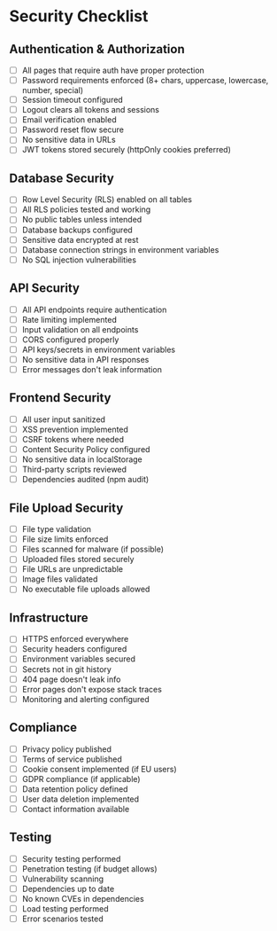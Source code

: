 # Security Checklist

## Authentication & Authorization
- [ ] All pages that require auth have proper protection
- [ ] Password requirements enforced (8+ chars, uppercase, lowercase, number, special)
- [ ] Session timeout configured
- [ ] Logout clears all tokens and sessions
- [ ] Email verification enabled
- [ ] Password reset flow secure
- [ ] No sensitive data in URLs
- [ ] JWT tokens stored securely (httpOnly cookies preferred)

## Database Security
- [ ] Row Level Security (RLS) enabled on all tables
- [ ] All RLS policies tested and working
- [ ] No public tables unless intended
- [ ] Database backups configured
- [ ] Sensitive data encrypted at rest
- [ ] Database connection strings in environment variables
- [ ] No SQL injection vulnerabilities

## API Security
- [ ] All API endpoints require authentication
- [ ] Rate limiting implemented
- [ ] Input validation on all endpoints
- [ ] CORS configured properly
- [ ] API keys/secrets in environment variables
- [ ] No sensitive data in API responses
- [ ] Error messages don't leak information

## Frontend Security
- [ ] All user input sanitized
- [ ] XSS prevention implemented
- [ ] CSRF tokens where needed
- [ ] Content Security Policy configured
- [ ] No sensitive data in localStorage
- [ ] Third-party scripts reviewed
- [ ] Dependencies audited (npm audit)

## File Upload Security
- [ ] File type validation
- [ ] File size limits enforced
- [ ] Files scanned for malware (if possible)
- [ ] Uploaded files stored securely
- [ ] File URLs are unpredictable
- [ ] Image files validated
- [ ] No executable file uploads allowed

## Infrastructure
- [ ] HTTPS enforced everywhere
- [ ] Security headers configured
- [ ] Environment variables secured
- [ ] Secrets not in git history
- [ ] 404 page doesn't leak info
- [ ] Error pages don't expose stack traces
- [ ] Monitoring and alerting configured

## Compliance
- [ ] Privacy policy published
- [ ] Terms of service published
- [ ] Cookie consent implemented (if EU users)
- [ ] GDPR compliance (if applicable)
- [ ] Data retention policy defined
- [ ] User data deletion implemented
- [ ] Contact information available

## Testing
- [ ] Security testing performed
- [ ] Penetration testing (if budget allows)
- [ ] Vulnerability scanning
- [ ] Dependencies up to date
- [ ] No known CVEs in dependencies
- [ ] Load testing performed
- [ ] Error scenarios tested
